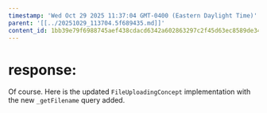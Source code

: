 ```yaml
---
timestamp: 'Wed Oct 29 2025 11:37:04 GMT-0400 (Eastern Daylight Time)'
parent: '[[../20251029_113704.5f689435.md]]'
content_id: 1bb39e79f6988745aef438cdacd6342a602863297c2f45d63ec8589de34bb917
---
```


# response:

Of course. Here is the updated `FileUploadingConcept` implementation with the new `_getFilename` query added.
